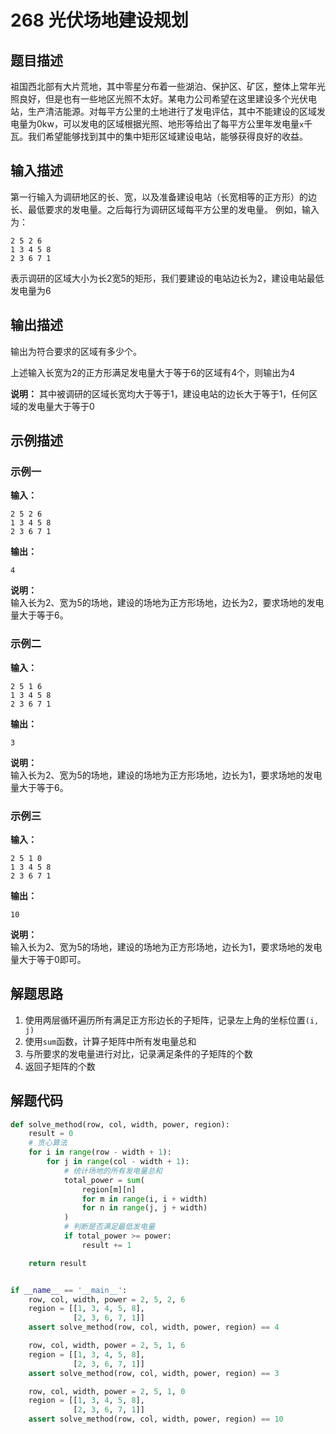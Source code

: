 # 268 光伏场地建设规划

## 题目描述

祖国西北部有大片荒地，其中零星分布着一些湖泊、保护区、矿区，整体上常年光照良好，但是也有一些地区光照不太好。某电力公司希望在这里建设多个光伏电站，生产清洁能源。对每平方公里的土地进行了发电评估，其中不能建设的区域发电量为0kw，可以发电的区域根据光照、地形等给出了每平方公里年发电量`x`千瓦。我们希望能够找到其中的集中矩形区域建设电站，能够获得良好的收益。

## 输入描述

第一行输入为调研地区的长、宽，以及准备建设电站（长宽相等的正方形）的边长、最低要求的发电量。之后每行为调研区域每平方公里的发电量。
例如，输入为：
```text
2 5 2 6
1 3 4 5 8
2 3 6 7 1
```
表示调研的区域大小为长2宽5的矩形，我们要建设的电站边长为2，建设电站最低发电量为6

## 输出描述

输出为符合要求的区域有多少个。

上述输入长宽为2的正方形满足发电量大于等于6的区域有4个，则输出为4

**说明：** 其中被调研的区域长宽均大于等于1，建设电站的边长大于等于1，任何区域的发电量大于等于0

## 示例描述

### 示例一

**输入：**
```text
2 5 2 6
1 3 4 5 8
2 3 6 7 1
```

**输出：**
```text
4
```

**说明：**  
输入长为2、宽为5的场地，建设的场地为正方形场地，边长为2，要求场地的发电量大于等于6。

### 示例二


**输入：**
```text
2 5 1 6
1 3 4 5 8
2 3 6 7 1
```

**输出：**
```text
3
```

**说明：**  
输入长为2、宽为5的场地，建设的场地为正方形场地，边长为1，要求场地的发电量大于等于6。

### 示例三


**输入：**
```text
2 5 1 0
1 3 4 5 8
2 3 6 7 1
```

**输出：**
```text
10
```

**说明：**  
输入长为2、宽为5的场地，建设的场地为正方形场地，边长为1，要求场地的发电量大于等于0即可。

## 解题思路

1. 使用两层循环遍历所有满足正方形边长的子矩阵，记录左上角的坐标位置`(i, j)`
2. 使用`sum`函数，计算子矩阵中所有发电量总和
3. 与所要求的发电量进行对比，记录满足条件的子矩阵的个数
4. 返回子矩阵的个数

## 解题代码

```python
def solve_method(row, col, width, power, region):
    result = 0
    # 贪心算法
    for i in range(row - width + 1):
        for j in range(col - width + 1):
            # 统计场地的所有发电量总和
            total_power = sum(
                region[m][n]
                for m in range(i, i + width)
                for n in range(j, j + width)
            )
            # 判断是否满足最低发电量
            if total_power >= power:
                result += 1

    return result


if __name__ == '__main__':
    row, col, width, power = 2, 5, 2, 6
    region = [[1, 3, 4, 5, 8],
              [2, 3, 6, 7, 1]]
    assert solve_method(row, col, width, power, region) == 4

    row, col, width, power = 2, 5, 1, 6
    region = [[1, 3, 4, 5, 8],
              [2, 3, 6, 7, 1]]
    assert solve_method(row, col, width, power, region) == 3

    row, col, width, power = 2, 5, 1, 0
    region = [[1, 3, 4, 5, 8],
              [2, 3, 6, 7, 1]]
    assert solve_method(row, col, width, power, region) == 10
```